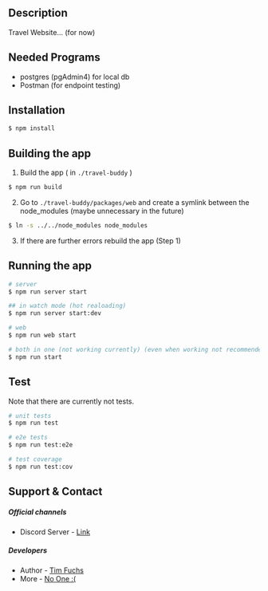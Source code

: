## Description

Travel Website... (for now)

## Needed Programs
- postgres (pgAdmin4) for local db
- Postman (for endpoint testing)

## Installation

```bash
$ npm install
```

## Building the app
1. Build the app ( in `./travel-buddy` )
```bash
$ npm run build
```

2. Go to `./travel-buddy/packages/web` and create a symlink between the node_modules (maybe unnecessary in the future)
```bash
$ ln -s ../../node_modules node_modules  
```

3. If there are further errors rebuild the app (Step 1)

## Running the app

```bash
# server
$ npm run server start

## in watch mode (hot realoading)
$ npm run server start:dev

# web
$ npm run web start

# both in one (not working currently) (even when working not recommended)
$ npm run start
```

## Test
Note that there are currently not tests.
```bash
# unit tests
$ npm run test

# e2e tests
$ npm run test:e2e

# test coverage
$ npm run test:cov
```

## Support & Contact
##### Official channels
- Discord Server - [Link](https://discord.gg/f3wWhnH2Hy)

##### Developers
- Author - [Tim Fuchs](https://github.com/FixFaxt)
- More - [No One :(]()
